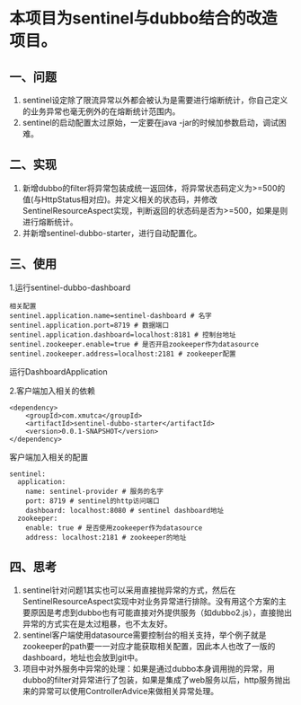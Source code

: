 # 本项目为sentinel与dubbo结合的改造项目。
## 一、问题
1. sentinel设定除了限流异常以外都会被认为是需要进行熔断统计，你自己定义的业务异常也毫无例外的在熔断统计范围内。
2. sentinel的启动配置太过原始，一定要在java -jar的时候加参数启动，调试困难。

## 二、实现
1. 新增dubbo的filter将异常包装成统一返回体，将异常状态码定义为>=500的值(与HttpStatus相对应)。并定义相关的状态码，并修改SentinelResourceAspect实现，判断返回的状态码是否为>=500，如果是则进行熔断统计。
2. 并新增sentinel-dubbo-starter，进行自动配置化。

## 三、使用
1.运行sentinel-dubbo-dashboard
```
相关配置
sentinel.application.name=sentinel-dashboard # 名字
sentinel.application.port=8719 # 数据端口
sentinel.application.dashboard=localhost:8181 # 控制台地址
sentinel.zookeeper.enable=true # 是否开启zookeeper作为datasource
sentinel.zookeeper.address=localhost:2181 # zookeeper配置
```
运行DashboardApplication

2.客户端加入相关的依赖
```
<dependency>
    <groupId>com.xmutca</groupId>
    <artifactId>sentinel-dubbo-starter</artifactId>
    <version>0.0.1-SNAPSHOT</version>
</dependency>
```
客户端加入相关的配置
```
sentinel:
  application:
    name: sentinel-provider # 服务的名字
    port: 8719 # sentinel的http访问端口
    dashboard: localhost:8080 # sentinel dashboard地址
  zookeeper:
    enable: true # 是否使用zookeeper作为datasource
    address: localhost:2181 # zookeeper的地址
```
## 四、思考
1. sentinel针对问题1其实也可以采用直接抛异常的方式，然后在SentinelResourceAspect实现中对业务异常进行排除。没有用这个方案的主要原因是考虑到dubbo也有可能直接对外提供服务（如dubbo2.js），直接抛出异常的方式实在是太过粗暴，也不太友好。
2. sentinel客户端使用datasource需要控制台的相关支持，举个例子就是zookeeper的path要一一对应才能获取相关配置，因此本人也改了一版的dashboard，地址也会放到git中。
3. 项目中对外服务中异常的处理：如果是通过dubbo本身调用抛的异常，用dubbo的filter对异常进行了包装，如果是集成了web服务以后，http服务抛出来的异常可以使用ControllerAdvice来做相关异常处理。